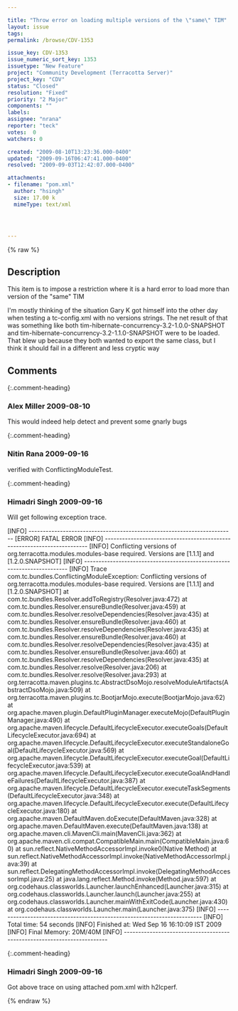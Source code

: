 ```yaml
---

title: "Throw error on loading multiple versions of the \"same\" TIM"
layout: issue
tags: 
permalink: /browse/CDV-1353

issue_key: CDV-1353
issue_numeric_sort_key: 1353
issuetype: "New Feature"
project: "Community Development (Terracotta Server)"
project_key: "CDV"
status: "Closed"
resolution: "Fixed"
priority: "2 Major"
components: ""
labels: 
assignee: "nrana"
reporter: "teck"
votes:  0
watchers: 0

created: "2009-08-10T13:23:36.000-0400"
updated: "2009-09-16T06:47:41.000-0400"
resolved: "2009-09-03T12:42:07.000-0400"

attachments:
- filename: "pom.xml"
  author: "hsingh"
  size: 17.00 k
  mimeType: text/xml




---
```


{% raw %}

## Description

<div markdown="1" class="description">

This item is to impose a restriction where it is a hard error to load more than version of the "same" TIM 

I'm mostly thinking of the situation Gary K got himself into the other day
when testing a tc-config.xml with no versions strings. The net result of
that was something like both tim-hibernate-concurrency-3.2-1.0.0-SNAPSHOT
and tim-hibernate-concurrency-3.2-1.1.0-SNAPSHOT were to be loaded. That
blew up because they both wanted to export the same class, but I think it should fail in a different and less cryptic way



</div>

## Comments


{:.comment-heading}
### **Alex Miller** <span class="date">2009-08-10</span>

<div markdown="1" class="comment">

This would indeed help detect and prevent some gnarly bugs

</div>


{:.comment-heading}
### **Nitin Rana** <span class="date">2009-09-16</span>

<div markdown="1" class="comment">

verified with ConflictingModuleTest. 

</div>


{:.comment-heading}
### **Himadri Singh** <span class="date">2009-09-16</span>

<div markdown="1" class="comment">

Will get following exception trace.

[INFO] ------------------------------------------------------------------------
[ERROR] FATAL ERROR
[INFO] ------------------------------------------------------------------------
[INFO] Conflicting versions of org.terracotta.modules.modules-base required. Versions are [1.1.1] and [1.2.0.SNAPSHOT]
[INFO] ------------------------------------------------------------------------
[INFO] Trace
com.tc.bundles.ConflictingModuleException: Conflicting versions of org.terracotta.modules.modules-base required. Versions are [1.1.1] and [1.2.0.SNAPSHOT]
        at com.tc.bundles.Resolver.addToRegistry(Resolver.java:472)
        at com.tc.bundles.Resolver.ensureBundle(Resolver.java:459)
        at com.tc.bundles.Resolver.resolveDependencies(Resolver.java:435)
        at com.tc.bundles.Resolver.ensureBundle(Resolver.java:460)
        at com.tc.bundles.Resolver.resolveDependencies(Resolver.java:435)
        at com.tc.bundles.Resolver.ensureBundle(Resolver.java:460)
        at com.tc.bundles.Resolver.resolveDependencies(Resolver.java:435)
        at com.tc.bundles.Resolver.ensureBundle(Resolver.java:460)
        at com.tc.bundles.Resolver.resolveDependencies(Resolver.java:435)
        at com.tc.bundles.Resolver.resolve(Resolver.java:206)
        at com.tc.bundles.Resolver.resolve(Resolver.java:293)
        at org.terracotta.maven.plugins.tc.AbstractDsoMojo.resolveModuleArtifacts(AbstractDsoMojo.java:509)
        at org.terracotta.maven.plugins.tc.BootjarMojo.execute(BootjarMojo.java:62)
        at org.apache.maven.plugin.DefaultPluginManager.executeMojo(DefaultPluginManager.java:490)
        at org.apache.maven.lifecycle.DefaultLifecycleExecutor.executeGoals(DefaultLifecycleExecutor.java:694)
        at org.apache.maven.lifecycle.DefaultLifecycleExecutor.executeStandaloneGoal(DefaultLifecycleExecutor.java:569)
        at org.apache.maven.lifecycle.DefaultLifecycleExecutor.executeGoal(DefaultLifecycleExecutor.java:539)
        at org.apache.maven.lifecycle.DefaultLifecycleExecutor.executeGoalAndHandleFailures(DefaultLifecycleExecutor.java:387)
        at org.apache.maven.lifecycle.DefaultLifecycleExecutor.executeTaskSegments(DefaultLifecycleExecutor.java:348)
        at org.apache.maven.lifecycle.DefaultLifecycleExecutor.execute(DefaultLifecycleExecutor.java:180)
        at org.apache.maven.DefaultMaven.doExecute(DefaultMaven.java:328)
        at org.apache.maven.DefaultMaven.execute(DefaultMaven.java:138)
        at org.apache.maven.cli.MavenCli.main(MavenCli.java:362)
        at org.apache.maven.cli.compat.CompatibleMain.main(CompatibleMain.java:60)
        at sun.reflect.NativeMethodAccessorImpl.invoke0(Native Method)
        at sun.reflect.NativeMethodAccessorImpl.invoke(NativeMethodAccessorImpl.java:39)
        at sun.reflect.DelegatingMethodAccessorImpl.invoke(DelegatingMethodAccessorImpl.java:25)
        at java.lang.reflect.Method.invoke(Method.java:597)
        at org.codehaus.classworlds.Launcher.launchEnhanced(Launcher.java:315)
        at org.codehaus.classworlds.Launcher.launch(Launcher.java:255)
        at org.codehaus.classworlds.Launcher.mainWithExitCode(Launcher.java:430)
        at org.codehaus.classworlds.Launcher.main(Launcher.java:375)
[INFO] ------------------------------------------------------------------------
[INFO] Total time: 54 seconds
[INFO] Finished at: Wed Sep 16 16:10:09 IST 2009
[INFO] Final Memory: 20M/40M
[INFO] ------------------------------------------------------------------------

</div>


{:.comment-heading}
### **Himadri Singh** <span class="date">2009-09-16</span>

<div markdown="1" class="comment">

Got above trace on using attached pom.xml with h2lcperf.

</div>



{% endraw %}
